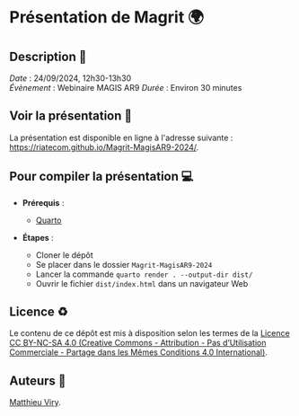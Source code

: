 # Présentation de Magrit 🌍

## Description :memo:

*Date* : 24/09/2024, 12h30-13h30  
*Évènement* : Webinaire MAGIS AR9
*Durée* : Environ 30 minutes

## Voir la présentation :book:

La présentation est disponible en ligne à l'adresse suivante : https://riatecom.github.io/Magrit-MagisAR9-2024/.

## Pour compiler la présentation :computer:

- **Prérequis** :
    - [Quarto](https://quarto.org)

- **Étapes** :
    - Cloner le dépôt
    - Se placer dans le dossier `Magrit-MagisAR9-2024`
    - Lancer la commande `quarto render . --output-dir dist/`
    - Ouvrir le fichier `dist/index.html` dans un navigateur Web

## Licence :recycle:

Le contenu de ce dépôt est mis à disposition selon les termes de la [Licence CC BY-NC-SA 4.0 (Creative Commons - Attribution - Pas d’Utilisation Commerciale - Partage dans les Mêmes Conditions 4.0 International)](https://creativecommons.org/licenses/by-nc-sa/4.0/deed.fr).

## Auteurs :bust_in_silhouette:

[Matthieu Viry](https://github.com/mthh).

